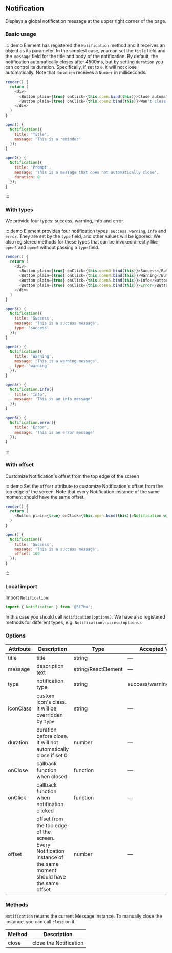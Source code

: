 ## Notification

Displays a global notification message at the upper right corner of the page.

### Basic usage

::: demo Element has registered the `Notification` method and it receives an object as its parameter. In the simplest case, you can set the `title` field and the` message` field for the title and body of the notification. By default, the notification automatically closes after 4500ms, but by setting `duration` you can control its duration. Specifically, if set to `0`, it will not close automatically. Note that `duration` receives a `Number` in milliseconds.

```js
render() {
  return (
    <div>
      <Button plain={true} onClick={this.open.bind(this)}>Close automatically</Button>
      <Button plain={true} onClick={this.open2.bind(this)}>Won't close automatically</Button>
    </div>
  )
}

open() {
  Notification({
    title: 'Title',
    message: 'This is a reminder'
  });
}

open2() {
  Notification({
    title: 'Prompt',
    message: 'This is a message that does not automatically close',
    duration: 0
  });
}
```
:::

### With types

We provide four types: success, warning, info and error.

::: demo Element provides four notification types: `success`, `warning`, `info` and `error`. They are set by the `type` field, and other values will be ignored. We also registered methods for these types that can be invoked directly like `open5` and `open6` without passing a `type` field.
```js
render() {
  return (
    <div>
      <Button plain={true} onClick={this.open3.bind(this)}>Success</Button>
      <Button plain={true} onClick={this.open4.bind(this)}>Warning</Button>
      <Button plain={true} onClick={this.open5.bind(this)}>Info</Button>
      <Button plain={true} onClick={this.open6.bind(this)}>Error</Button>
    </div>
  )
}

open3() {
  Notification({
    title: 'Success',
    message: 'This is a success message',
    type: 'success'
  });
}

open4() {
  Notification({
    title: 'Warning',
    message: 'This is a warning message',
    type: 'warning'
  });
}

open5() {
  Notification.info({
    title: 'Info',
    message: 'This is an info message'
  });
}

open6() {
  Notification.error({
    title: 'Error',
    message: 'This is an error message'
  });
}
```
:::

### With offset

Customize Notification's offset from the top edge of the screen

::: demo Set the `offset` attribute to customize Notification's offset from the top edge of the screen. Note that every Notification instance of the same moment should have the same offset.
```js
render() {
  return (
    <Button plain={true} onClick={this.open.bind(this)}>Notification with offset</Button>
  )
}

open() {
  Notification({
    title: 'Success',
    message: 'This is a success message',
    offset: 100
  });
}
```
:::

### Local import

Import `Notification`:

```javascript
import { Notification } from '@317hu';
```

In this case you should call `Notification(options)`. We have also registered methods for different types, e.g. `Notification.success(options)`.

### Options
| Attribute      | Description          | Type      | Accepted Values       | Default  |
|---------- |-------------- |---------- |--------------------------------  |-------- |
| title | title | string | — | — |
| message | description text | string/ReactElement | — | — |
| type | notification type | string | success/warning/info/error | — |
| iconClass | custom icon's class. It will be overridden by `type` | string | — | — |
| duration | duration before close. It will not automatically close if set 0 | number | — | 4500 |
| onClose | callback function when closed | function | — | — |
| onClick | callback function when notification clicked | function | — | — |
| offset | offset from the top edge of the screen. Every Notification instance of the same moment should have the same offset | number | — | 0 |

### Methods
`Notification` returns the current Message instance. To manually close the instance, you can call `close` on it.

| Method | Description |
| ---- | ---- |
| close | close the Notification |
